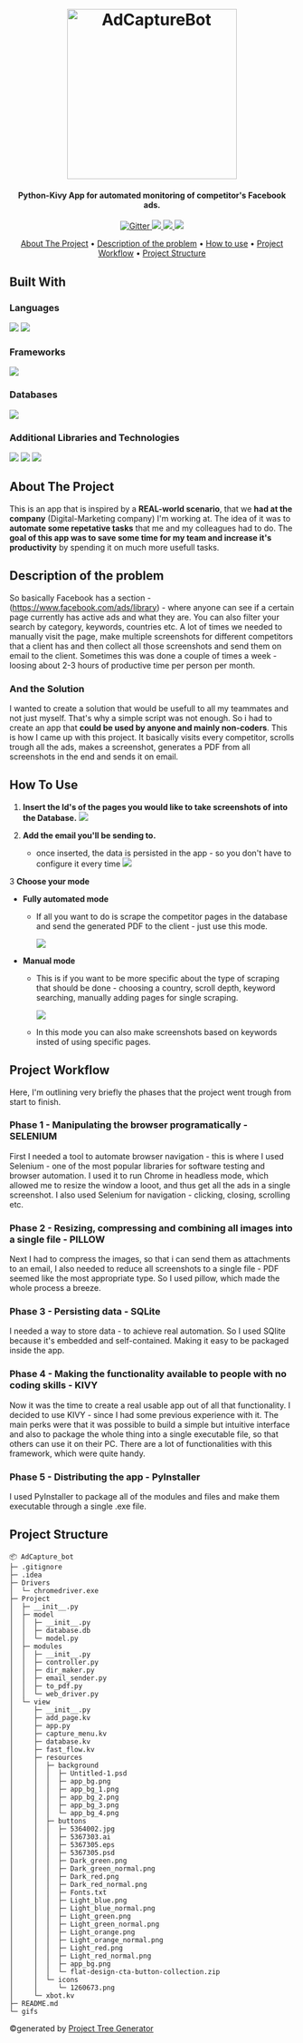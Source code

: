 <h1 align="center">
  <br>
  <img src="https://res.cloudinary.com/dawb3psft/image/upload/v1647932180/Portfolio/xbot.png" alt="AdCaptureBot" width="300">
</h1>

<h4 align="center">Python-Kivy App for automated monitoring of competitor's Facebook ads.</h4>

<p align="center">
  <a href="https://img.shields.io/badge/Made%20with-Python-blue">
    <img src="https://img.shields.io/badge/Made%20with-Python-blue"
         alt="Gitter">
  </a>
  <a href="https://img.shields.io/tokei/lines/github/Bogo56/AdCapture_bot">
      <img src="https://img.shields.io/tokei/lines/github/Bogo56/AdCapture_bot">
  </a>
  <a href="https://img.shields.io/github/languages/count/Bogo56/AdCapture_bot?color=f">
    <img src="https://img.shields.io/github/languages/count/Bogo56/AdCapture_bot?color=f">
  </a>
  <a href="https://badgen.net/github/commits/Bogo56/AdCapture_bot">
    <img src="https://badgen.net/github/commits/Bogo56/AdCapture_bot">
  </a>
</p>

<p align="center">
  <a href="#about-the-project">About The Project</a> •
  <a href="#description-of-the-problem">Description of the problem</a> •
  <a href="#how-to-use">How to use</a> •
  <a href="#project-workflow">Project Workflow</a> •
  <a href="#project-structure">Project Structure</a> 
</p>

## Built With
###  Languages
<p>
  <img src="https://img.shields.io/badge/Python-3776AB?style=for-the-badge&logo=python&logoColor=white">
  <img src="https://res.cloudinary.com/dawb3psft/image/upload/v1647933330/Portfolio/kv-lang.png">
<p>
  
### Frameworks
<p>
<img src="https://res.cloudinary.com/dawb3psft/image/upload/v1647933068/Portfolio/kivy.png">
</p>

### Databases
<p>
<img src="https://img.shields.io/badge/SQLite-07405E?style=for-the-badge&logo=sqlite&logoColor=white">
</p>

### Additional Libraries and Technologies
<p>
  <img src="https://img.shields.io/badge/Imaging-Pillow-green?style=for-the-badge">
  <img src="https://img.shields.io/badge/Web Scrape-Selenium-blue?style=for-the-badge">
  <img src="https://img.shields.io/badge/Packaging-PyInstaller-blue?style=for-the-badge">
</p>

## About The Project
This is an app that is inspired by a **REAL-world scenario**, that we **had at the company** (Digital-Marketing company) I'm working at. The idea of it was to **automate some repetative tasks** that me and my colleagues had to do. The **goal of this app was to save some time for my team and increase it's productivity** by spending it on much more usefull tasks.

## Description of the problem
So basically Facebook has a section - (https://www.facebook.com/ads/library) - where anyone can see if a certain page currently has active ads and what they are. You can also filter your search by category, keywords, countries etc. A lot of times we needed to manually visit the page, make multiple screenshots for different competitors that a client has and then collect all those screenshots and send them on email to the client. Sometimes this was done a couple of times a week - loosing about 2-3 hours of productive time per person per month.

### And the Solution
I wanted to create a solution that would be usefull to all my teammates and not just myself. That's why a simple script was not enough. So i had to create an app that **could be used by anyone and mainly non-coders**. This is how I came up with this project. It basically visits every competitor, scrolls trough all the ads, makes a screenshot, generates a PDF from all screenshots in the end and sends it on email.

## How To Use
1. **Insert the Id's of the pages you would like to take screenshots of into the Database.**
       ![](gifs/Insert_page.gif)

2. **Add the email you'll be sending to.**
   - once inserted, the data is persisted in the app - so you don't have to configure it every time
     ![](gifs/Insert_email.gif)

3 **Choose your mode**
  * **Fully automated mode**
    - If all you want to do is scrape the competitor pages in the database and send the generated PDF to the client - just use this mode.
    
      ![](gifs/fast_flow_2.gif)
      
  * **Manual mode**
    - This is if you want to be more specific about the type of scraping that should be done - choosing a country, scroll depth, keyword searching, manually adding pages for single scraping.  
    
      ![](gifs/manual_mode_2.gif)
    
    
    - In this mode you can also make screenshots based on keywords insted of using specific pages.



## Project Workflow
Here, I'm outlining very briefly the phases that the project went trough from start to finish.

### Phase 1 - Manipulating the browser programatically - SELENIUM
First I needed a tool to automate browser navigation - this is where I used Selenium - one of the most popular libraries for software testing and browser automation. I used it to run Chrome in headless mode, which allowed me to resize the window a looot, and thus get all the ads in a single screenshot. I also used Selenium for navigation - clicking, closing, scrolling etc.
  
### Phase 2 - Resizing, compressing and combining all images into a single file - PILLOW
Next I had to compress the images, so that i can send them as attachments to an email, I also needed to reduce all screenshots to a single file - PDF seemed like the most appropriate type. So I used pillow, which made the whole process a breeze.

### Phase 3 - Persisting data - SQLite
I needed a way to store data - to achieve real automation. So I used SQlite because it's embedded and self-contained. Making it easy to be packaged inside the app.

### Phase 4 - Making the functionality available to people with no coding skills - KIVY
Now it was the time to create a real usable app out of all that functionality. I decided to use KIVY - since I had some previous experience with it. The main perks were that it was possible to build a simple but intuitive interface and also to package the whole thing into a single executable file, so that others can use it on their PC. There are a lot of functionalities with this framework, which were quite handy.

### Phase 5 - Distributing the app - PyInstaller
I used PyInstaller to package all of the modules and files and make them executable through a single .exe file.

## Project Structure
```
📦 AdCapture_bot
├─ .gitignore
├─ .idea
├─ Drivers
│  └─ chromedriver.exe
├─ Project
│  ├─ __init__.py
│  ├─ model
│  │  ├─ __init__.py
│  │  ├─ database.db
│  │  └─ model.py
│  ├─ modules
│  │  ├─ __init__.py
│  │  ├─ controller.py
│  │  ├─ dir_maker.py
│  │  ├─ email_sender.py
│  │  ├─ to_pdf.py
│  │  └─ web_driver.py
│  └─ view
│     ├─ __init__.py
│     ├─ add_page.kv
│     ├─ app.py
│     ├─ capture_menu.kv
│     ├─ database.kv
│     ├─ fast_flow.kv
│     ├─ resources
│     │  ├─ background
│     │  │  ├─ Untitled-1.psd
│     │  │  ├─ app_bg.png
│     │  │  ├─ app_bg_1.png
│     │  │  ├─ app_bg_2.png
│     │  │  ├─ app_bg_3.png
│     │  │  └─ app_bg_4.png
│     │  ├─ buttons
│     │  │  ├─ 5364002.jpg
│     │  │  ├─ 5367303.ai
│     │  │  ├─ 5367305.eps
│     │  │  ├─ 5367305.psd
│     │  │  ├─ Dark_green.png
│     │  │  ├─ Dark_green_normal.png
│     │  │  ├─ Dark_red.png
│     │  │  ├─ Dark_red_normal.png
│     │  │  ├─ Fonts.txt
│     │  │  ├─ Light_blue.png
│     │  │  ├─ Light_blue_normal.png
│     │  │  ├─ Light_green.png
│     │  │  ├─ Light_green_normal.png
│     │  │  ├─ Light_orange.png
│     │  │  ├─ Light_orange_normal.png
│     │  │  ├─ Light_red.png
│     │  │  ├─ Light_red_normal.png
│     │  │  ├─ app_bg.png
│     │  │  └─ flat-design-cta-button-collection.zip
│     │  └─ icons
│     │     └─ 1260673.png
│     └─ xbot.kv
├─ README.md
└─ gifs
```
©generated by [Project Tree Generator](https://woochanleee.github.io/project-tree-generator)
